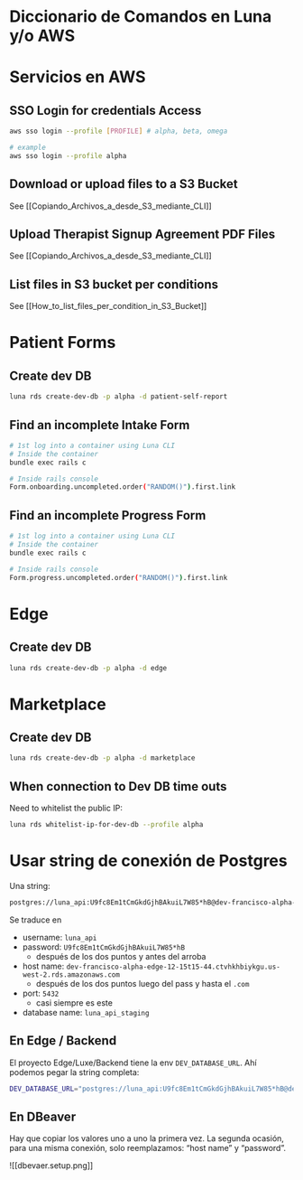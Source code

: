 # Diccionario de Comandos en Luna y/o AWS

# Servicios en AWS

## SSO Login for credentials Access

```bash
aws sso login --profile [PROFILE] # alpha, beta, omega

# example
aws sso login --profile alpha
```


## Download or upload files to a S3 Bucket

See [[Copiando_Archivos_a_desde_S3_mediante_CLI]]

## Upload Therapist Signup Agreement PDF Files

See [[Copiando_Archivos_a_desde_S3_mediante_CLI]]

## List files in S3 bucket per conditions

See [[How_to_list_files_per_condition_in_S3_Bucket]]

# Patient Forms

## Create dev DB

```bash
luna rds create-dev-db -p alpha -d patient-self-report
```

## Find an incomplete Intake Form

```bash
# 1st log into a container using Luna CLI
# Inside the container
bundle exec rails c

# Inside rails console
Form.onboarding.uncompleted.order("RANDOM()").first.link
```

## Find an incomplete Progress Form

```bash
# 1st log into a container using Luna CLI
# Inside the container
bundle exec rails c

# Inside rails console
Form.progress.uncompleted.order("RANDOM()").first.link
```

# Edge

## Create dev DB

```bash
luna rds create-dev-db -p alpha -d edge
```

# Marketplace

## Create dev DB

```bash
luna rds create-dev-db -p alpha -d marketplace
```

## When connection to Dev DB time outs

Need to whitelist the public IP:
```bash
luna rds whitelist-ip-for-dev-db --profile alpha
```

# Usar string de conexión de Postgres

Una string:
```bash
postgres://luna_api:U9fc8Em1tCmGkdGjhBAkuiL7W85*hB@dev-francisco-alpha-edge-12-15t15-44.ctvhkhbiykgu.us-west-2.rds.amazonaws.com:5432/luna_api_staging
```

Se traduce en

- username:  `luna_api`
- password:  `U9fc8Em1tCmGkdGjhBAkuiL7W85*hB`
    - después de los dos puntos y antes del arroba
- host name: `dev-francisco-alpha-edge-12-15t15-44.ctvhkhbiykgu.us-west-2.rds.amazonaws.com`
    - después de los dos puntos luego del pass y hasta el `.com`
- port: `5432`
    - casi siempre es este
- database name: `luna_api_staging`

## En Edge / Backend

El proyecto Edge/Luxe/Backend tiene la env `DEV_DATABASE_URL`. Ahí podemos pegar la string completa:
```bash
DEV_DATABASE_URL="postgres://luna_api:U9fc8Em1tCmGkdGjhBAkuiL7W85*hB@dev-francisco-alpha-edge-12-15t15-44.ctvhkhbiykgu.us-west-2.rds.amazonaws.com:5432/luna_api_staging"
```


## En DBeaver

Hay que copiar los valores uno a uno la primera vez. La segunda ocasión, para una misma conexión, solo reemplazamos: “host name” y “password”.

![[dbevaer.setup.png]]


